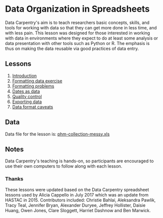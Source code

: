 # Data Organization in Spreadsheets

Data Carpentry's aim is to teach researchers basic concepts, skills,
and tools for working with data so that they can get more done in less
time, and with less pain. This lesson was designed for those interested 
in working with data in environments where they expect to do at least some analysis or data presentation with other tools such as Python or R.  The emphasis is thus on making the data reusable via good practices of data entry.

## Lessons ##

1. [Introduction](00-intro.md)			
2. [Formatting data exercise](01-format-data.md)
3. [Formatting problems](02-common-mistakes.md)
4. [Dates as data](03-dates-as-data.md)
5. [Quality control](04-quality-control.md)
6. [Exporting data](05-exporting-data.md)
7. [Data format caveats](06-data-formats-caveats.md)

## Data ##

Data file for the lesson is: [phm-collection-messy.xls](phm-collection-messy.xls)

## Notes ##

Data Carpentry's teaching is hands-on, so participants are encouraged to use
their own computers to follow along with each lesson.

### Thanks ###

These lessons were updated based on the Data Carpentry spreadsheet lessons used by Alicia Cappello in July 2017 which was an update from HASTAC in 2015. Contributors included: Christie Bahlai, Aleksandra Pawlik, Tracy Teal, Jennifer Bryan, Alexander Duryee, Jeffrey Hollister, Daisie Huang, Owen Jones, Clare Sloggett, Harriet Dashnow and Ben Marwick.